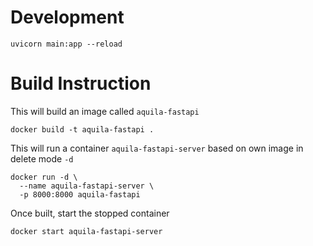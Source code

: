 # Development

```shell
uvicorn main:app --reload
```

# Build Instruction

This will build an image called `aquila-fastapi`

```shell
docker build -t aquila-fastapi .
```

This will run a container `aquila-fastapi-server` based on
own image in delete mode `-d`
```shell
docker run -d \
  --name aquila-fastapi-server \
  -p 8000:8000 aquila-fastapi
```
Once built, start the stopped container
```shell
docker start aquila-fastapi-server
```